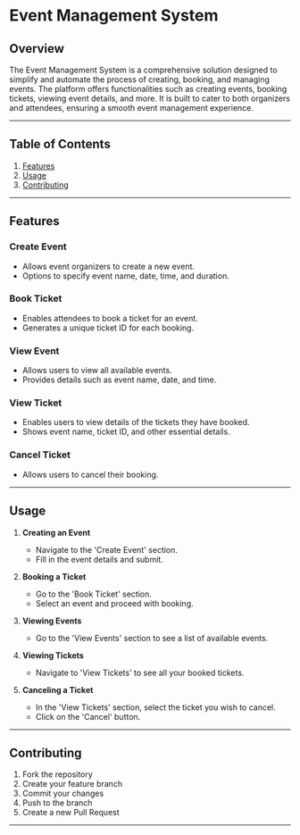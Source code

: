# Event Management System

## Overview

The Event Management System is a comprehensive solution designed to simplify and automate the process of creating, booking, and managing events. The platform offers functionalities such as creating events, booking tickets, viewing event details, and more. It is built to cater to both organizers and attendees, ensuring a smooth event management experience.

---

## Table of Contents
1. [Features](#features)
2. [Usage](#usage)
3. [Contributing](#contributing)

---

## Features

### Create Event
- Allows event organizers to create a new event.
- Options to specify event name, date, time, and duration.

### Book Ticket
- Enables attendees to book a ticket for an event.
- Generates a unique ticket ID for each booking.

### View Event
- Allows users to view all available events.
- Provides details such as event name, date, and time.

### View Ticket
- Enables users to view details of the tickets they have booked.
- Shows event name, ticket ID, and other essential details.

### Cancel Ticket
- Allows users to cancel their booking.

---

## Usage

1. **Creating an Event**
    - Navigate to the 'Create Event' section.
    - Fill in the event details and submit.

2. **Booking a Ticket**
    - Go to the 'Book Ticket' section.
    - Select an event and proceed with booking.

3. **Viewing Events**
    - Go to the 'View Events' section to see a list of available events.

4. **Viewing Tickets**
    - Navigate to 'View Tickets' to see all your booked tickets.

5. **Canceling a Ticket**
    - In the 'View Tickets' section, select the ticket you wish to cancel.
    - Click on the 'Cancel' button.

---

## Contributing

1. Fork the repository
2. Create your feature branch 
3. Commit your changes
4. Push to the branch
5. Create a new Pull Request

---

